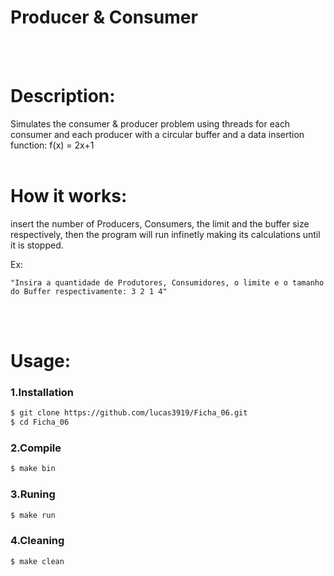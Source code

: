 # Producer & Consumer
<br>
<br>

# Description:
Simulates the consumer & producer problem using threads for each consumer and each producer with a circular buffer and a data insertion function: f(x) = 2x+1
<br>
<br>

# How it works:
insert the number of Producers, Consumers, the limit and the buffer size respectively, then the program will run infinetly making its calculations until it is stopped.

Ex:
```
"Insira a quantidade de Produtores, Consumidores, o limite e o tamanho do Buffer respectivamente: 3 2 1 4"
```
<br>
<br>

# Usage:
### 1.Installation
``` bash
$ git clone https://github.com/lucas3919/Ficha_06.git
$ cd Ficha_06
```

### 2.Compile
``` bash
$ make bin
```

### 3.Runing
``` bash
$ make run
```

### 4.Cleaning
``` bash
$ make clean
```